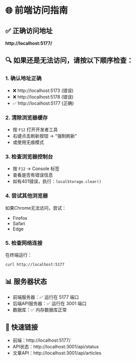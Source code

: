 # 🌐 前端访问指南

## ✅ 正确访问地址
**http://localhost:5177/**

## 🔍 如果还是无法访问，请按以下顺序检查：

### 1. 确认地址正确
- ❌ http://localhost:5173 (错误)
- ❌ http://localhost:5178 (错误)  
- ✅ http://localhost:5177 (正确)

### 2. 清除浏览器缓存
- 按 `F12` 打开开发者工具
- 右键点击刷新按钮 → "强制刷新"
- 或使用无痕模式

### 3. 检查浏览器控制台
- 按 `F12` → Console 标签
- 查看是否有错误信息
- 如有401错误，执行：`localStorage.clear()`

### 4. 尝试其他浏览器
如果Chrome无法访问，尝试：
- Firefox
- Safari
- Edge

### 5. 检查网络连接
在终端运行：
```bash
curl http://localhost:5177
```

## 📊 服务器状态
- 前端服务器：✅ 运行在 5177 端口
- 后端API服务器：✅ 运行在 3001 端口
- 数据库：✅ 内存数据库正常

## 🔗 快速链接
- 前端：http://localhost:5177/
- API状态：http://localhost:3001/api/status
- 文章API：http://localhost:3001/api/articles

